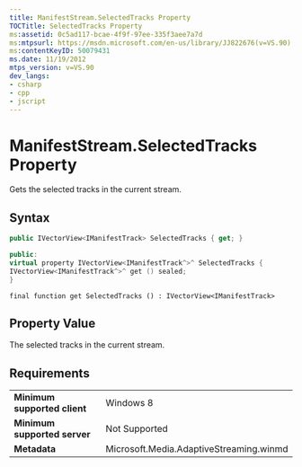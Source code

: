 ```yaml
---
title: ManifestStream.SelectedTracks Property
TOCTitle: SelectedTracks Property
ms:assetid: 0c5ad117-bcae-4f9f-97ee-335f3aee7a7d
ms:mtpsurl: https://msdn.microsoft.com/en-us/library/JJ822676(v=VS.90)
ms:contentKeyID: 50079431
ms.date: 11/19/2012
mtps_version: v=VS.90
dev_langs:
- csharp
- cpp
- jscript
---
```


# ManifestStream.SelectedTracks Property

Gets the selected tracks in the current stream.

## Syntax

```csharp
public IVectorView<IManifestTrack> SelectedTracks { get; }
```

```cpp
public:
virtual property IVectorView<IManifestTrack^>^ SelectedTracks {
IVectorView<IManifestTrack^>^ get () sealed;
}
```

```jscript
final function get SelectedTracks () : IVectorView<IManifestTrack>
```

## Property Value

The selected tracks in the current stream.

## Requirements

|||
|--- |--- |
|**Minimum supported client**|Windows 8|
|**Minimum supported server**|Not Supported|
|**Metadata**|Microsoft.Media.AdaptiveStreaming.winmd|

